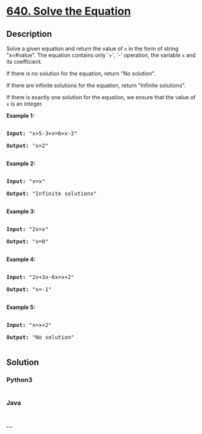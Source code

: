 # [640. Solve the Equation](https://leetcode.com/problems/solve-the-equation)

## Description
<p>
Solve a given equation and return the value of <code>x</code> in the form of string "x=#value". The equation contains only '+', '-' operation, the variable <code>x</code> and its coefficient.
</p>

<p>
If there is no solution for the equation, return "No solution".
</p>
<p>
If there are infinite solutions for the equation, return "Infinite solutions".
</p>
<p>
If there is exactly one solution for the equation, we ensure that the value of <code>x</code> is an integer.
</p>

<p><b>Example 1:</b><br/>
<pre>
<b>Input:</b> "x+5-3+x=6+x-2"
<b>Output:</b> "x=2"
</pre>
</p>

<p><b>Example 2:</b><br/>
<pre>
<b>Input:</b> "x=x"
<b>Output:</b> "Infinite solutions"
</pre>
</p>

<p><b>Example 3:</b><br/>
<pre>
<b>Input:</b> "2x=x"
<b>Output:</b> "x=0"
</pre>
</p>

<p><b>Example 4:</b><br/>
<pre>
<b>Input:</b> "2x+3x-6x=x+2"
<b>Output:</b> "x=-1"
</pre>
</p>

<p><b>Example 5:</b><br/>
<pre>
<b>Input:</b> "x=x+2"
<b>Output:</b> "No solution"
</pre>
</p>


## Solution
<!-- Type common method here -->


### Python3
<!-- Type special method here -->

```python

```

### Java
<!-- Type special method here -->

```java

```

### ...
```

```

